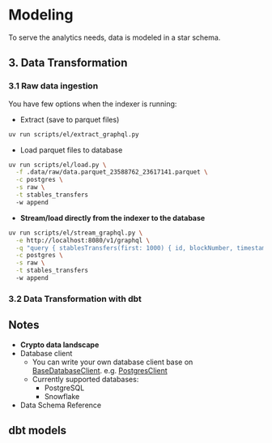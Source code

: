 # Modeling
To serve the analytics needs, data is modeled in a star schema.

## 3. Data Transformation

### 3.1 Raw data ingestion
You have few options when the indexer is running:

- Extract (save to parquet files) 
```bash
uv run scripts/el/extract_graphql.py 
```

- Load parquet files to database
```bash
uv run scripts/el/load.py \
  -f .data/raw/data.parquet_23588762_23617141.parquet \
  -c postgres \
  -s raw \
  -t stables_transfers
  -w append
```
- **Stream/load directly from the indexer to the database**
```bash
uv run scripts/el/stream_graphql.py \
  -e http://localhost:8080/v1/graphql \
  -q "query { stablesTransfers(first: 1000) { id, blockNumber, timestamp, contractAddress, from, to, value } }" \
  -c postgres \
  -s raw \
  -t stables_transfers
  -w append
```

### 3.2 Data Transformation with dbt

## Notes
- **Crypto data landscape**
- Database client
    - You can write your own database client base on [BaseDatabaseClient](https://github.com/newgnart/fa-dae2-stables-analytics/blob/main/src/onchaindata/utils/base_client.py). e.g. [PostgresClient](https://github.com/newgnart/fa-dae2-stables-analytics/blob/main/src/onchaindata/utils/postgres_client.py)
    - Currently supported databases:
        - PostgreSQL
        - Snowflake
- Data Schema Reference

## dbt models


